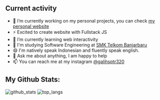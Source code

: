 ## Current activity

- 🔭 I’m currently working on my personal projects, you can check <a href="https://galihsptr.my.id">my personal website</a>
- ⚡ Excited to create website with Fullstack JS
- 🌱 I’m currently learning web interactivity
- 💼 I'm studying Software Engineering at <a href="https://smktelkom-bjb.sch.id">SMK Telkom Banjarbaru</a>
- 😄 I'm natively speak Indonesian and fluently speak english.
- 💬 Ask me about anything, I am happy to help
- 📫 You can reach me at my instagram [@galihsptr320](https://instagram.com/galihsptr320)

## My Github Stats:
![github_stats](https://github-readme-stats.vercel.app/api?username=masgalih320&show_icons=true)
![top_langs](https://github-readme-stats.vercel.app/api/top-langs/?username=masgalih320&layout=compact)
